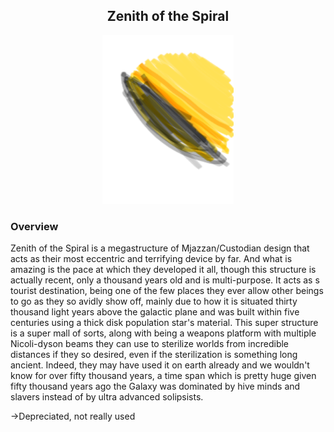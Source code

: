 <h2 align="center">Zenith of the Spiral
</h2>
<p align="center">
<img src="https://github.com/Insculpo/Sandbox_Galaxy/blob/Galactic/Stellar_Abyss_Setting_Bible/Photo_Directory/Zenith_Of_Spiral.png" width="210" height="270">
</p>

### Overview

Zenith of the Spiral is a megastructure of Mjazzan/Custodian design that acts as their most eccentric and terrifying device by far.  And what is amazing is the pace at which they developed it all, though this structure is actually recent, only a thousand years old and is multi-purpose.  It acts as s tourist destination, being one of the few places they ever allow other beings to go as they so avidly show off, mainly due to how it is situated thirty thousand light years above the galactic plane and was built within five centuries using a thick disk population star's material.  This super structure is a super mall of sorts, along with being a weapons platform with multiple Nicoli-dyson beams they can use to sterilize worlds from incredible distances if they so desired, even if the sterilization is something long ancient.  Indeed, they may have used it on earth already and we wouldn't know for over fifty thousand years, a time span which is pretty huge given fifty thousand years ago the Galaxy was dominated by hive minds and slavers instead of by ultra advanced solipsists.

->Depreciated, not really used

